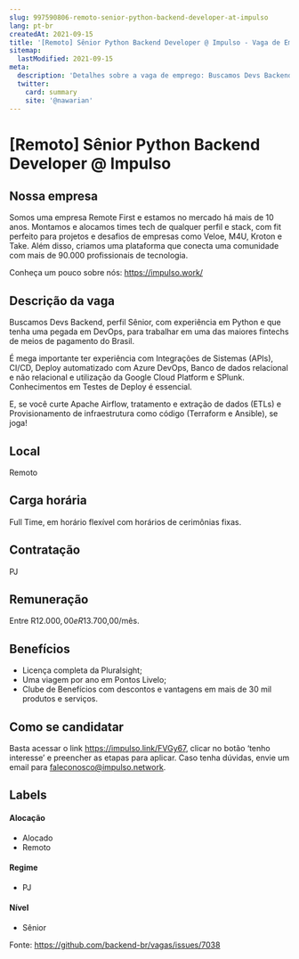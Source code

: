 ```yaml
---
slug: 997590806-remoto-senior-python-backend-developer-at-impulso
lang: pt-br
createdAt: 2021-09-15
title: '[Remoto] Sênior Python Backend Developer @ Impulso - Vaga de Emprego'
sitemap:
  lastModified: 2021-09-15
meta:
  description: 'Detalhes sobre a vaga de emprego: Buscamos Devs Backend, perfil Sênior, com experiência em Python e que tenha uma pegada em DevOps, para trabalhar em uma das maiores fintechs de meios de pagamento do Brasil. É mega importante ter experiência com Integrações de Sistemas (APIs), CI/CD, Deploy automatizado com Azure DevOps, Banco de dados relacional e não relacional e utilização da Google Cloud Platform e SPlunk. Conhecimentos em Testes de Deploy é essencial. E, se você curte Apache Airflow, tratamento e extração de dados (ETLs) e Provisionamento de infraestrutura como código (Terraform e Ansible), se joga!'
  twitter:
    card: summary
    site: '@nawarian'
---
```


# [Remoto] Sênior Python Backend Developer @ Impulso

## Nossa empresa

Somos uma empresa Remote First e estamos no mercado há mais de 10 anos. Montamos e alocamos times tech de qualquer perfil e stack, com fit perfeito para projetos e desafios de empresas como Veloe, M4U, Kroton e Take. Além disso, criamos uma plataforma que conecta uma comunidade com mais de 90.000 profissionais de tecnologia.

Conheça um pouco sobre nós: https://impulso.work/

## Descrição da vaga

Buscamos Devs Backend, perfil Sênior, com experiência em Python e que tenha uma pegada em DevOps, para trabalhar em uma das maiores fintechs de meios de pagamento do Brasil.

É mega importante ter experiência com Integrações de Sistemas (APIs), CI/CD, Deploy automatizado com Azure DevOps, Banco de dados relacional e não relacional e utilização da Google Cloud Platform e SPlunk. Conhecimentos em Testes de Deploy é essencial.

E, se você curte Apache Airflow, tratamento e extração de dados (ETLs) e Provisionamento de infraestrutura como código (Terraform e Ansible), se joga!

## Local

Remoto

## Carga horária

Full Time, em horário flexível com horários de cerimônias fixas.

## Contratação

PJ 

## Remuneração

Entre R$12.000,00 e R$13.700,00/mês.

## Benefícios

- Licença completa da Pluralsight;
- Uma viagem por ano em Pontos Livelo;
- Clube de Benefícios com descontos e vantagens em mais de 30 mil produtos e serviços.

## Como se candidatar

Basta acessar o link https://impulso.link/FVGy67, clicar no botão ‘tenho interesse’ e preencher as etapas para aplicar. Caso tenha dúvidas, envie um email para faleconosco@impulso.network.

## Labels
<!-- retire os labels que não fazem sentido à vaga -->

#### Alocação
- Alocado
- Remoto

#### Regime

- PJ

#### Nível

- Sênior





Fonte: https://github.com/backend-br/vagas/issues/7038